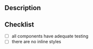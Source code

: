 ## Description

## Checklist

- [ ] all components have adequate testing
- [ ] there are no inline styles
